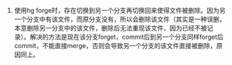 1. 使用hg forge时，存在切换到另一个分支再切换回来使得文件被删除。因为另一个分支中有该文件，而原分支没有，所以会删除该文件（其实是一种误删，本意删除另一分支中的该文件，删除后无法重现该文件，因为已经不被记录）。解决的方法是现在该分支forget，commit后到另一个分支同样forget后commit，不能直接merge，否则会导致另一个分支的该文件直接被删除，原因同上。
